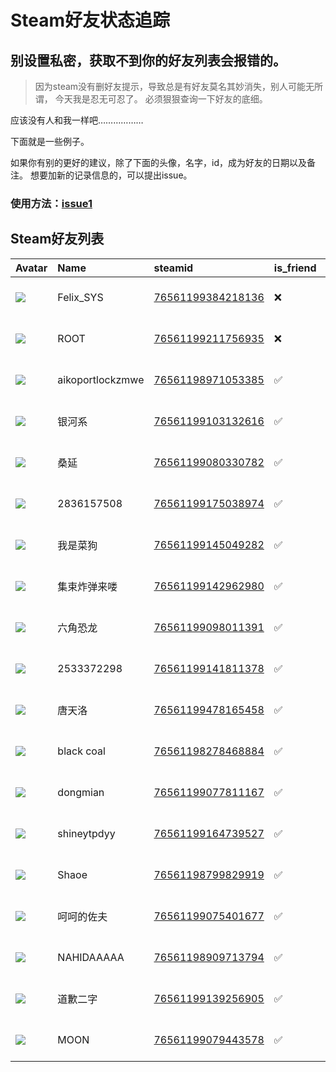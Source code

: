 # Steam好友状态追踪
## 别设置私密，获取不到你的好友列表会报错的。

> 因为steam没有删好友提示，导致总是有好友莫名其妙消失，别人可能无所谓，
> 今天我是忍无可忍了。 必须狠狠查询一下好友的底细。

应该没有人和我一样吧………………

下面就是一些例子。

如果你有别的更好的建议，除了下面的头像，名字，id，成为好友的日期以及备注。 想要加新的记录信息的，可以提出issue。

### 使用方法：[issue1](https://github.com/systemannounce/SteamFriends/issues/1)

## Steam好友列表

| Avatar                                                                            | Name             | steamid                                                                     | is_friend   | BFD                 | Remark   | removed_time        |
|:----------------------------------------------------------------------------------|:-----------------|:----------------------------------------------------------------------------|:------------|:--------------------|:---------|:--------------------|
| ![](https://avatars.steamstatic.com/d41abd4be0b3769e1919802da758591a11639b13.jpg) | Felix_SYS        | [76561199384218136](https://steamcommunity.com/profiles/76561199384218136/) | ❌           | 2022-08-14 01:06:38 |          | 2025-03-08 22:40:32 |
| ![](https://avatars.steamstatic.com/ef15d4fa577672454e11c4dc5fbfa9fc71722ede.jpg) | ROOT             | [76561199211756935](https://steamcommunity.com/profiles/76561199211756935/) | ❌           | 2021-10-02 11:23:03 |          | 2025-03-08 22:40:32 |
| ![](https://avatars.steamstatic.com/cbc910b68a51cfb6b2824ef6f0039b3415b3c7ac.jpg) | aikoportlockzmwe | [76561198971053385](https://steamcommunity.com/profiles/76561198971053385/) | ✅           | 2021-09-30 11:02:10 |          |                     |
| ![](https://avatars.steamstatic.com/2622e8dea5b05747d359e562415b64afcd14540d.jpg) | 银河系              | [76561199103132616](https://steamcommunity.com/profiles/76561199103132616/) | ✅           | 2022-12-29 07:11:27 |          |                     |
| ![](https://avatars.steamstatic.com/f879774d522812a243e66bf46fffe3446fbee448.jpg) | 桑延               | [76561199080330782](https://steamcommunity.com/profiles/76561199080330782/) | ✅           | 2021-06-27 13:21:06 |          |                     |
| ![](https://avatars.steamstatic.com/fef49e7fa7e1997310d705b2a6158ff8dc1cdfeb.jpg) | 2836157508       | [76561199175038974](https://steamcommunity.com/profiles/76561199175038974/) | ✅           | 2022-12-29 07:16:34 |          |                     |
| ![](https://avatars.steamstatic.com/cb8a60a7511117a64d5bbd9276ce19f95fbb5649.jpg) | 我是菜狗             | [76561199145049282](https://steamcommunity.com/profiles/76561199145049282/) | ✅           | 2021-06-30 04:29:32 |          |                     |
| ![](https://avatars.steamstatic.com/fef49e7fa7e1997310d705b2a6158ff8dc1cdfeb.jpg) | 集束炸弹来喽           | [76561199142962980](https://steamcommunity.com/profiles/76561199142962980/) | ✅           | 2021-05-08 01:43:46 |          |                     |
| ![](https://avatars.steamstatic.com/e0345d95a99a0280d31aaec05676eaad7a125d2c.jpg) | 六角恐龙             | [76561199098011391](https://steamcommunity.com/profiles/76561199098011391/) | ✅           | 2022-08-19 12:45:05 |          |                     |
| ![](https://avatars.steamstatic.com/fef49e7fa7e1997310d705b2a6158ff8dc1cdfeb.jpg) | 2533372298       | [76561199141811378](https://steamcommunity.com/profiles/76561199141811378/) | ✅           | 2021-05-14 12:54:23 |          |                     |
| ![](https://avatars.steamstatic.com/d63f717d0eb75a86e9d3eb762e10a7133f6d6a44.jpg) | 唐天洛              | [76561199478165458](https://steamcommunity.com/profiles/76561199478165458/) | ✅           | 2024-08-03 12:10:33 |          |                     |
| ![](https://avatars.steamstatic.com/738345e90541ec9e092fdad6321ae639eed49e4b.jpg) | black coal       | [76561198278468884](https://steamcommunity.com/profiles/76561198278468884/) | ✅           | 2021-05-14 14:12:42 |          |                     |
| ![](https://avatars.steamstatic.com/446c47e12fb5ab7e28796288e9b7aa5a615533ad.jpg) | dongmian         | [76561199077811167](https://steamcommunity.com/profiles/76561199077811167/) | ✅           | 2022-12-28 02:56:54 |          |                     |
| ![](https://avatars.steamstatic.com/fef49e7fa7e1997310d705b2a6158ff8dc1cdfeb.jpg) | shineytpdyy      | [76561199164739527](https://steamcommunity.com/profiles/76561199164739527/) | ✅           | 2021-05-06 04:38:26 |          |                     |
| ![](https://avatars.steamstatic.com/f445403accbc67ede7b475358785a31d85f37f1a.jpg) | Shaoe            | [76561198799829919](https://steamcommunity.com/profiles/76561198799829919/) | ✅           | 2022-06-18 11:25:06 |          |                     |
| ![](https://avatars.steamstatic.com/1294304b43032384bf5f37cb379c2f5342d33370.jpg) | 呵呵的佐夫            | [76561199075401677](https://steamcommunity.com/profiles/76561199075401677/) | ✅           | 2022-11-14 12:08:28 |          |                     |
| ![](https://avatars.steamstatic.com/3c163f61807b882231c7f541ae3a7bd08dddce3f.jpg) | NAHIDAAAAA       | [76561198909713794](https://steamcommunity.com/profiles/76561198909713794/) | ✅           | 2021-04-03 15:09:38 |          |                     |
| ![](https://avatars.steamstatic.com/b8c51203e144aa77ca7236e63dc36f56ca97fd17.jpg) | 道歉二字             | [76561199139256905](https://steamcommunity.com/profiles/76561199139256905/) | ✅           | 2024-08-20 13:18:15 |          |                     |
| ![](https://avatars.steamstatic.com/ccd744edbb55a43da7f2d094a9c41949205ab8e9.jpg) | MOON             | [76561199079443578](https://steamcommunity.com/profiles/76561199079443578/) | ✅           | 2025-03-10 11:31:22 |          |                     |